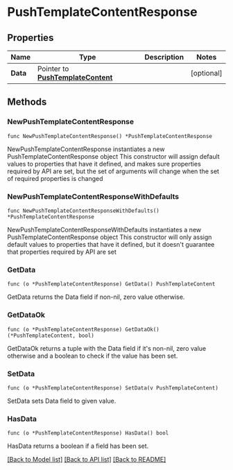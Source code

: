 # PushTemplateContentResponse

## Properties

Name | Type | Description | Notes
------------ | ------------- | ------------- | -------------
**Data** | Pointer to [**PushTemplateContent**](PushTemplateContent.md) |  | [optional] 

## Methods

### NewPushTemplateContentResponse

`func NewPushTemplateContentResponse() *PushTemplateContentResponse`

NewPushTemplateContentResponse instantiates a new PushTemplateContentResponse object
This constructor will assign default values to properties that have it defined,
and makes sure properties required by API are set, but the set of arguments
will change when the set of required properties is changed

### NewPushTemplateContentResponseWithDefaults

`func NewPushTemplateContentResponseWithDefaults() *PushTemplateContentResponse`

NewPushTemplateContentResponseWithDefaults instantiates a new PushTemplateContentResponse object
This constructor will only assign default values to properties that have it defined,
but it doesn't guarantee that properties required by API are set

### GetData

`func (o *PushTemplateContentResponse) GetData() PushTemplateContent`

GetData returns the Data field if non-nil, zero value otherwise.

### GetDataOk

`func (o *PushTemplateContentResponse) GetDataOk() (*PushTemplateContent, bool)`

GetDataOk returns a tuple with the Data field if it's non-nil, zero value otherwise
and a boolean to check if the value has been set.

### SetData

`func (o *PushTemplateContentResponse) SetData(v PushTemplateContent)`

SetData sets Data field to given value.

### HasData

`func (o *PushTemplateContentResponse) HasData() bool`

HasData returns a boolean if a field has been set.


[[Back to Model list]](../README.md#documentation-for-models) [[Back to API list]](../README.md#documentation-for-api-endpoints) [[Back to README]](../README.md)



